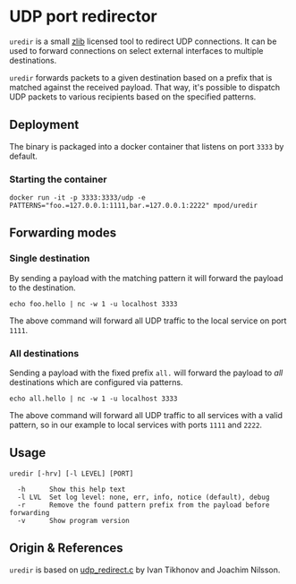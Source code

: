 UDP port redirector
===================

`uredir` is a small [zlib][] licensed tool to redirect UDP connections.
It can be used to forward connections on select external interfaces to multiple destinations.

`uredir` forwards packets to a given destination based on a prefix that is matched against the received payload.
That way, it's possible to dispatch UDP packets to various recipients based on the specified patterns.

## Deployment
The binary is packaged into a docker container that listens on port `3333` by default.
### Starting the container
`docker run -it -p 3333:3333/udp -e PATTERNS="foo.=127.0.0.1:1111,bar.=127.0.0.1:2222" mpod/uredir`

## Forwarding modes
### Single destination
By sending a payload with the matching pattern it will forward the payload to the destination.

`echo foo.hello | nc -w 1 -u localhost 3333`

The above command will forward all UDP traffic to the local service on port `1111`.

### All destinations
Sending a payload with the fixed prefix `all.` will forward the payload to *all* destinations which are configured via patterns.

`echo all.hello | nc -w 1 -u localhost 3333`

The above command will forward all UDP traffic to all services with a valid pattern, so in our example to local services with ports `1111` and `2222`.

## Usage

    uredir [-hrv] [-l LEVEL] [PORT]
    
      -h      Show this help text
      -l LVL  Set log level: none, err, info, notice (default), debug
      -r      Remove the found pattern prefix from the payload before forwarding
      -v      Show program version


## Origin & References

`uredir` is based on [udp_redirect.c][] by Ivan Tikhonov and Joachim Nilsson.

[zlib]:            https://en.wikipedia.org/wiki/Zlib_License
[udp_redirect.c]:  http://brokestream.com/udp_redirect.html

<!--
  -- Local Variables:
  -- mode: markdown
  -- End:
  -->
